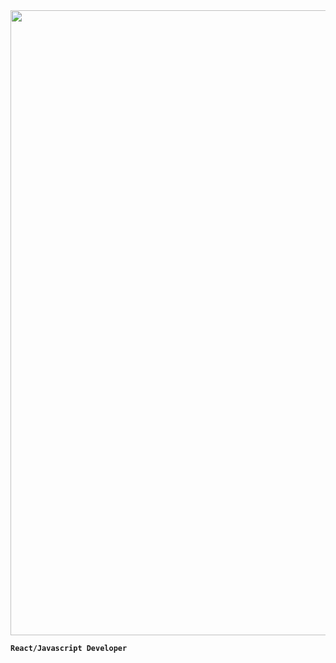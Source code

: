 <img src="https://user-images.githubusercontent.com/41302034/209915796-08d1a05b-881c-442a-ac64-74f44d6cb44d.svg" width="1000"/>

**`React/Javascript Developer`**

<!--
**CelalKincross/CelalKincross** is a _special_ ✨ repository because its `README.md` (this file) appears on your GitHub profile.

Here are some ideas to get you started:

- 🔭 I’m currently working on ...
- 🌱 I’m currently learning ...
- 👯 I’m looking to collaborate on ...
- 🤔 I’m looking for help with ...
- 💬 Ask me about ...
- 📫 How to reach me: ...
- 😄 Pronouns: ...
- ⚡ Fun fact: ...
-->
